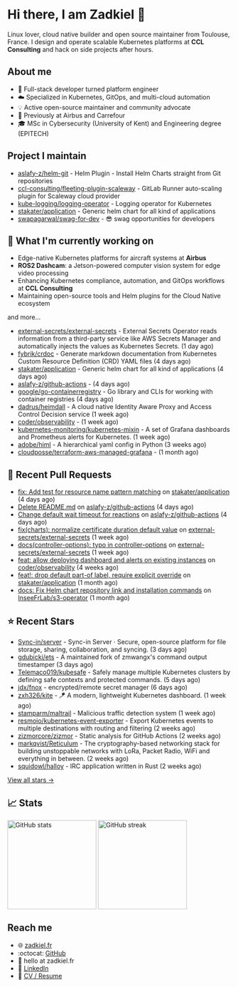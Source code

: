 # Hi there, I am Zadkiel 👋

Linux lover, cloud native builder and open source maintainer from Toulouse, France. I design and operate scalable Kubernetes platforms at **CCL Consulting** and hack on side projects after hours.

## About me

* 💼 Full-stack developer turned platform engineer  
* ☁️ Specialized in Kubernetes, GitOps, and multi-cloud automation  
* 💡 Active open-source maintainer and community advocate  
* 🏢 Previously at Airbus and Carrefour  
* 🎓 MSc in Cybersecurity (University of Kent) and Engineering degree (EPITECH)

## Project I maintain

- [aslafy-z/helm-git](https://github.com/aslafy-z/helm-git) - Helm Plugin - Install Helm Charts straight from Git repositories
- [ccl-consulting/fleeting-plugin-scaleway](https://gitlab.com/ccl-consulting/fleeting-plugin-scaleway) - GitLab Runner auto-scaling plugin for Scaleway cloud provider
- [kube-logging/logging-operator](https://github.com/kube-logging/logging-operator) - Logging operator for Kubernetes
- [stakater/application](https://github.com/stakater/application) - Generic helm chart for all kind of applications
- [swapagarwal/swag-for-dev](https://github.com/swapagarwal/swag-for-dev) - 😎 swag opportunities for developers

## 👷 What I'm currently working on

* Edge-native Kubernetes platforms for aircraft systems at **Airbus**  
* **ROS2 Dashcam**: a Jetson-powered computer vision system for edge video processing  
* Enhancing Kubernetes compliance, automation, and GitOps workflows at **CCL Consulting**  
* Maintaining open-source tools and Helm plugins for the Cloud Native ecosystem  

and more...


- [external-secrets/external-secrets](https://github.com/external-secrets/external-secrets) - External Secrets Operator reads information from a third-party service like AWS Secrets Manager and automatically injects the values as Kubernetes Secrets. (1 day ago)
- [fybrik/crdoc](https://github.com/fybrik/crdoc) - Generate markdown documentation from Kubernetes Custom Resource Definition (CRD) YAML files (4 days ago)
- [stakater/application](https://github.com/stakater/application) - Generic helm chart for all kind of applications (4 days ago)
- [aslafy-z/github-actions](https://github.com/aslafy-z/github-actions) -  (4 days ago)
- [google/go-containerregistry](https://github.com/google/go-containerregistry) - Go library and CLIs for working with container registries (4 days ago)
- [dadrus/heimdall](https://github.com/dadrus/heimdall) - A cloud native Identity Aware Proxy and Access Control Decision service (1 week ago)
- [coder/observability](https://github.com/coder/observability) -  (1 week ago)
- [kubernetes-monitoring/kubernetes-mixin](https://github.com/kubernetes-monitoring/kubernetes-mixin) -  A set of Grafana dashboards and Prometheus alerts for Kubernetes. (1 week ago)
- [adobe/himl](https://github.com/adobe/himl) - A hierarchical yaml config in Python (3 weeks ago)
- [cloudposse/terraform-aws-managed-grafana](https://github.com/cloudposse/terraform-aws-managed-grafana) -  (1 month ago)



## 🔨 Recent Pull Requests


- [fix: Add test for resource name pattern matching](https://github.com/stakater/application/pull/466) on [stakater/application](https://github.com/stakater/application) (4 days ago)
- [Delete README.md](https://github.com/aslafy-z/github-actions/pull/18) on [aslafy-z/github-actions](https://github.com/aslafy-z/github-actions) (4 days ago)
- [Change default wait timeout for reactions](https://github.com/aslafy-z/github-actions/pull/17) on [aslafy-z/github-actions](https://github.com/aslafy-z/github-actions) (4 days ago)
- [fix(charts): normalize certificate duration default value](https://github.com/external-secrets/external-secrets/pull/5497) on [external-secrets/external-secrets](https://github.com/external-secrets/external-secrets) (1 week ago)
- [docs(controller-options): typo in controller-options](https://github.com/external-secrets/external-secrets/pull/5496) on [external-secrets/external-secrets](https://github.com/external-secrets/external-secrets) (1 week ago)
- [feat: allow deploying dashboard and alerts on existing instances](https://github.com/coder/observability/pull/62) on [coder/observability](https://github.com/coder/observability) (4 weeks ago)
- [feat!: drop default part-of label, require explicit override](https://github.com/stakater/application/pull/455) on [stakater/application](https://github.com/stakater/application) (1 month ago)
- [docs: Fix Helm chart repository link and installation commands](https://github.com/InseeFrLab/s3-operator/pull/103) on [InseeFrLab/s3-operator](https://github.com/InseeFrLab/s3-operator) (1 month ago)

## ⭐ Recent Stars


- [Sync-in/server](https://github.com/Sync-in/server) - Sync-in Server · Secure, open-source platform for file storage, sharing, collaboration, and syncing. (3 days ago)
- [gdubicki/ets](https://github.com/gdubicki/ets) - A maintained fork of zmwangx&#39;s command output timestamper (3 days ago)
- [Telemaco019/kubesafe](https://github.com/Telemaco019/kubesafe) - Safely manage multiple Kubernetes clusters by defining safe contexts and protected commands. (5 days ago)
- [jdx/fnox](https://github.com/jdx/fnox) - encrypted/remote secret manager (6 days ago)
- [zxh326/kite](https://github.com/zxh326/kite) - 🪁 A modern, lightweight Kubernetes dashboard.  (1 week ago)
- [stamparm/maltrail](https://github.com/stamparm/maltrail) - Malicious traffic detection system (1 week ago)
- [resmoio/kubernetes-event-exporter](https://github.com/resmoio/kubernetes-event-exporter) - Export Kubernetes events to multiple destinations with routing and filtering (2 weeks ago)
- [zizmorcore/zizmor](https://github.com/zizmorcore/zizmor) - Static analysis for GitHub Actions (2 weeks ago)
- [markqvist/Reticulum](https://github.com/markqvist/Reticulum) - The cryptography-based networking stack for building unstoppable networks with LoRa, Packet Radio, WiFi and everything in between. (2 weeks ago)
- [squidowl/halloy](https://github.com/squidowl/halloy) - IRC application written in Rust (2 weeks ago)

[View all stars →](https://github.com/aslafy-z?tab=stars)

## 📈 Stats

<a href="#"><img height=200 align="center" src="https://github-readme-stats.vercel.app/api?username=aslafy-z&show_icons=true&count_private=true&hide_border=true&theme=transparent" alt="GitHub stats" /></a>
<a href="#"><img height=200 align="center" src="https://github-readme-streak-stats-eight.vercel.app/?user=aslafy-z&hide_border=true&theme=transparent" alt="GitHub streak" /></a>

## Reach me

* 🌐 [zadkiel.fr](https://zadkiel.fr)
* :octocat: [GitHub](https://go.zadkiel.fr/github)
* 💬 hello at zadkiel.fr
* 🤝 [LinkedIn](https://go.zadkiel.fr/linkedin)
* 💼 [CV / Resume](https://go.zadkiel.fr/resume)
